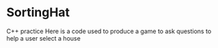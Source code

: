 # SortingHat
C++ practice
Here is a code used to produce a game to ask questions to help a user select a house
